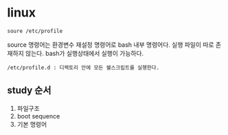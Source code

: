 # linux
```
soure /etc/profile
```
source 명령어는 환경변수 재설정 명령어로 bash 내부 명령어다. 실행 파일이 따로 존재하지 않는다. bash가 실행상태에서 실행이 가능하다.
```
/etc/profile.d : 디렉토리 안에 모든 쉘스크립트를 실행한다. 
```
## study 순서
1. 파일구조
1. boot sequence 
1. 기본 명령어 
